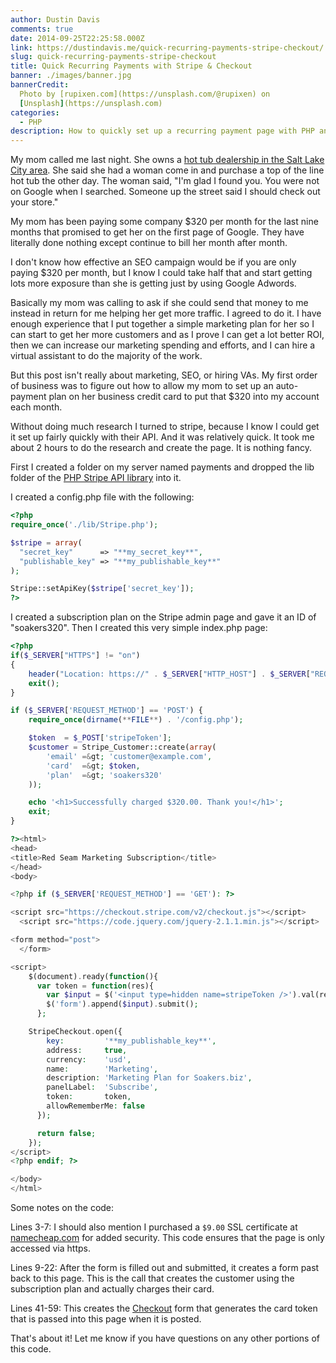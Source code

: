 ```yaml
---
author: Dustin Davis
comments: true
date: 2014-09-25T22:25:58.000Z
link: https://dustindavis.me/quick-recurring-payments-stripe-checkout/
slug: quick-recurring-payments-stripe-checkout
title: Quick Recurring Payments with Stripe & Checkout
banner: ./images/banner.jpg
bannerCredit:
  Photo by [rupixen.com](https://unsplash.com/@rupixen) on
  [Unsplash](https://unsplash.com)
categories:
  - PHP
description: How to quickly set up a recurring payment page with PHP and Stripe
---
```


My mom called me last night. She owns a
[hot tub dealership in the Salt Lake City area]("http://soakers.biz"). She said
she had a woman come in and purchase a top of the line hot tub the other day.
The woman said, "I'm glad I found you. You were not on Google when I searched.
Someone up the street said I should check out your store."

My mom has been paying some company \$320 per month for the last nine months
that promised to get her on the first page of Google. They have literally done
nothing except continue to bill her month after month.

I don't know how effective an SEO campaign would be if you are only paying \$320
per month, but I know I could take half that and start getting lots more
exposure than she is getting just by using Google Adwords.

Basically my mom was calling to ask if she could send that money to me instead
in return for me helping her get more traffic. I agreed to do it. I have enough
experience that I put together a simple marketing plan for her so I can start to
get her more customers and as I prove I can get a lot better ROI, then we can
increase our marketing spending and efforts, and I can hire a virtual assistant
to do the majority of the work.

But this post isn't really about marketing, SEO, or hiring VAs. My first order
of business was to figure out how to allow my mom to set up an auto-payment plan
on her business credit card to put that \$320 into my account each month.

Without doing much research I turned to stripe, because I know I could get it
set up fairly quickly with their API. And it was relatively quick. It took me
about 2 hours to do the research and create the page. It is nothing fancy.

First I created a folder on my server named payments and dropped the lib folder
of the [PHP Stripe API library]("https://stripe.com/docs/libraries#php-library")
into it.

I created a config.php file with the following:

```php
<?php
require_once('./lib/Stripe.php');

$stripe = array(
  "secret_key"      => "**my_secret_key**",
  "publishable_key" => "**my_publishable_key**"
);

Stripe::setApiKey($stripe['secret_key']);
?>
```

I created a subscription plan on the Stripe admin page and gave it an ID of
"soakers320". Then I created this very simple index.php page:

```php
<?php
if($_SERVER["HTTPS"] != "on")
{
    header("Location: https://" . $_SERVER["HTTP_HOST"] . $_SERVER["REQUEST_URI"]);
    exit();
}

if ($_SERVER['REQUEST_METHOD'] == 'POST') {
    require_once(dirname(**FILE**) . '/config.php');

    $token  = $_POST['stripeToken'];
    $customer = Stripe_Customer::create(array(
        'email' =&gt; 'customer@example.com',
        'card'  =&gt; $token,
        'plan'  =&gt; 'soakers320'
    ));

    echo '<h1>Successfully charged $320.00. Thank you!</h1>';
    exit;
}

?><html>
<head>
<title>Red Seam Marketing Subscription</title>
</head>
<body>

<?php if ($_SERVER['REQUEST_METHOD'] == 'GET'): ?>

<script src="https://checkout.stripe.com/v2/checkout.js"></script>
  <script src="https://code.jquery.com/jquery-2.1.1.min.js"></script>

<form method="post">
  </form>

<script>
    $(document).ready(function(){
      var token = function(res){
        var $input = $('<input type=hidden name=stripeToken />').val(res.id);
        $('form').append($input).submit();
      };

    StripeCheckout.open({
        key:         '**my_publishable_key**',
        address:     true,
        currency:    'usd',
        name:        'Marketing',
        description: 'Marketing Plan for Soakers.biz',
        panelLabel:  'Subscribe',
        token:       token,
        allowRememberMe: false
      });

      return false;
    });
</script>
<?php endif; ?>

</body>
</html>
```

Some notes on the code:

Lines 3-7: I should also mention I purchased a `$9.00` SSL certificate at
[namecheap.com](http://namecheap.com) for added security. This code ensures that
the page is only accessed via https.

Lines 9-22: After the form is filled out and submitted, it creates a form past
back to this page. This is the call that creates the customer using the
subscription plan and actually charges their card.

Lines 41-59: This creates the [Checkout](https://stripe.com/checkout) form that
generates the card token that is passed into this page when it is posted.

That's about it! Let me know if you have questions on any other portions of this
code.
